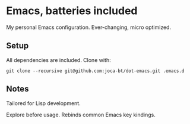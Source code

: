 # Emacs, batteries included

My personal Emacs configuration.
Ever-changing, micro optimized.


## Setup

All dependencies are included.
Clone with:

    git clone --recursive git@github.com:joca-bt/dot-emacs.git .emacs.d


## Notes

Tailored for Lisp development.

Explore before usage.
Rebinds common Emacs key kindings.
